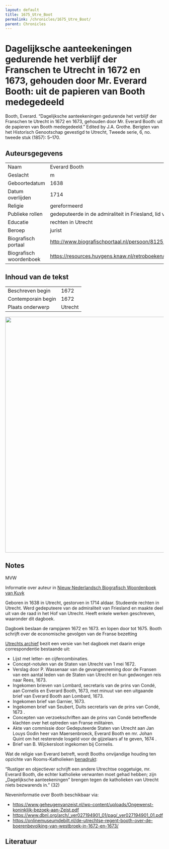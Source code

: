 ```yaml
---
layout: default
title: 1675_Utre_Boot
permalink: /chronicles/1675_Utre_Boot/
parent: Chronicles
--- 
```



# Dagelijksche aanteekeningen gedurende het verblijf der Franschen te Utrecht in 1672 en 1673, gehouden door Mr. Everard Booth: uit de papieren van Booth medegedeeld 

Booth, Everard. “Dagelijksche aanteekeningen gedurende het verblijf der Franschen te Utrecht in 1672 en 1673, gehouden door Mr. Everard Booth: uit de papieren van Booth medegedeeld.” Edited by J.A. Grothe. Berigten van het Historisch Genootschap gevestigd te Utrecht, Tweede serie, 6, no. tweede stuk (1857): 5–170. 

## Auteursgegevens 

| | | 
| --------------- | --------------- | 
| Naam | Everard Booth | 
| Geslacht | m | 
| Geboortedatum | 1638 | 
| Datum overlijden | 1714 | 
| Religie | gereformeerd | 
| Publieke rollen | gedeputeerde in de admiraliteit in Friesland, lid van het Hof van Utrecht, heer van Mijdrecht | 
| Educatie | rechten in Utrecht | 
| Beroep | jurist | 
| Biografisch portaal | http://www.biografischportaal.nl/persoon/81252713 | 
| Biografisch woordenboek | https://resources.huygens.knaw.nl/retroboeken/nnbw/#source=3&page=79&view=imagePane&accessor=accessor_index | 

## Inhoud van de tekst 

| | | 
| --------------- | --------------- | 
| Beschreven begin | 1672 | 
| Contemporain begin | 1672 | 
| Plaats onderwerp | Utrecht | 

[<img src="..\..\barplots_chronicles\1675_Utre_Boot.jpg" width="750"/>](..\..\barplots_chronicles\1675_Utre_Boot.jpg) 

## Notes 

MVW

Informatie over auteur in [Nieuw Nederlandsch Biografisch Woordenboek van
Kuyk](http://resources.huygens.knaw.nl/retroboeken/nnbw/#source=3&page=79&view=imagePane)

Geboren in 1638 in Utrecht, gestorven in 1714 aldaar. Studeerde rechten in
Utrecht. Werd gedeputeere van de admiraliteit van Friesland en maakte deel uit
van de raad in het Hof van Utrecht. Heeft enkele werken geschreven, waaronder
dit dagboek.

Dagboek beslaan de rampjaren 1672 en 1673. en lopen door tot 1675. Booth
schrijft over de economische gevolgen van de Franse bezetting

[Utrechts
archief](https://hetutrechtsarchief.nl/onderzoek/resultaten/archieven?mivast=39&mizig=210&miadt=39&miaet=1&micode=759&minr=2615713&miview=inv2&milang=nl)
bezit een versie van het dagboek met daarin enige correspondentie bestaande
uit:

  * Lijst met letter- en cijfercombinaties. 
  * Concept-notulen van de Staten van Utrecht van 1 mei 1672. 
  * Verslag door P. Wassenaar van de gevangenneming door de Fransen van een aantal leden van de Staten van Utrecht en hun gedwongen reis naar Rees, 1673. 
  * Ingekomen brieven van Lombard, secretaris van de prins van Condé, aan Cornelis en Everard Booth, 1673, met minuut van een uitgaande brief van Everard Booth aan Lombard, 1673. 
  * Ingekomen brief van Garnier, 1673. 
  * Ingekomen brief van Seubert, Duits secretaris van de prins van Condé, 1673 . 
  * Concepten van verzoekschriften aan de prins van Condé betreffende klachten over het optreden van Franse militairen. 
  * Akte van commissie door Gedeputeerde Staten van Utrecht aan Jan Louys Godin heer van Maersenbroeck, Everard Booth en mr. Johan Quint om het resterende losgeld voor de gijzelaars af te geven, 1674 . 
  * Brief van B. Wijckersloot ingekomen bij Cornelis. 

Wat de religie van Everard betreft, wordt Booths onvijandige houding ten
opzichte van Rooms-Katholieken
[benadrukt](https://www.dbnl.org/arch/_ver027194901_01/pag/_ver027194901_01.pdf):

“Rustiger en objectiever schrijft een andere Utrechtse ooggetuige, mr. Everard
Booth, die echter katholieke verwanten moet gehad hebben; zijn „Dagelijksche
aanteekeningen" brengen tegen de katholieken van Utrecht niets bezwarends in.”
(32)

Neveninformatie over Booth beschikbaar via:

  * <https://www.geheugenvanzeist.nl/wp-content/uploads/Ongewenst-koninklijk-bezoek-aan-Zeist.pdf>
  * <https://www.dbnl.org/arch/_ver027194901_01/pag/_ver027194901_01.pdf>
  * <https://onlinemuseumdebilt.nl/de-utrechtse-regent-booth-over-de-boerenbevolking-van-westbroek-in-1672-en-1673/>



## Literatuur 

